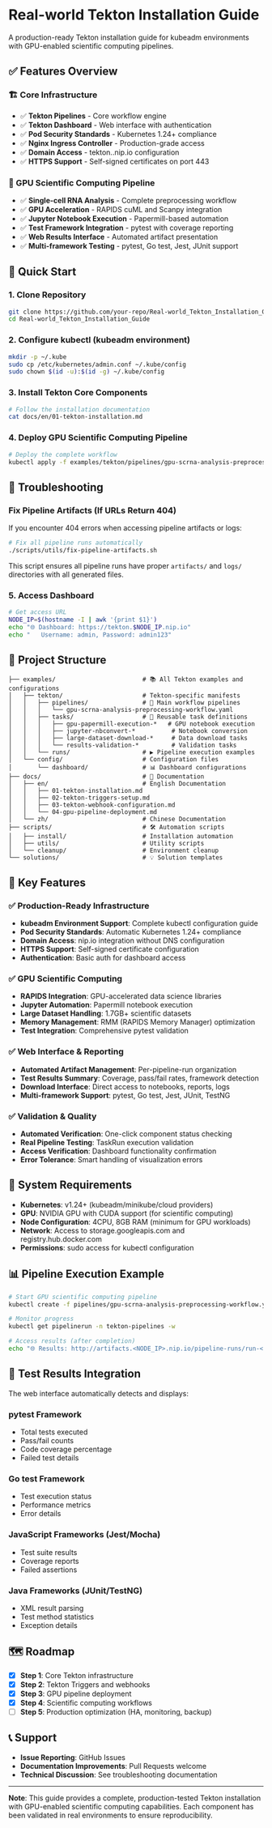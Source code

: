# Real-world Tekton Installation Guide

A production-ready Tekton installation guide for kubeadm environments with GPU-enabled scientific computing pipelines.

## ✅ Features Overview

### 🏗️ Core Infrastructure
- ✅ **Tekton Pipelines** - Core workflow engine
- ✅ **Tekton Dashboard** - Web interface with authentication  
- ✅ **Pod Security Standards** - Kubernetes 1.24+ compliance
- ✅ **Nginx Ingress Controller** - Production-grade access
- ✅ **Domain Access** - tekton.<IP>.nip.io configuration
- ✅ **HTTPS Support** - Self-signed certificates on port 443

### 🧬 GPU Scientific Computing Pipeline
- ✅ **Single-cell RNA Analysis** - Complete preprocessing workflow
- ✅ **GPU Acceleration** - RAPIDS cuML and Scanpy integration  
- ✅ **Jupyter Notebook Execution** - Papermill-based automation
- ✅ **Test Framework Integration** - pytest with coverage reporting
- ✅ **Web Results Interface** - Automated artifact presentation
- ✅ **Multi-framework Testing** - pytest, Go test, Jest, JUnit support

## 🚀 Quick Start

### 1. Clone Repository
```bash
git clone https://github.com/your-repo/Real-world_Tekton_Installation_Guide.git
cd Real-world_Tekton_Installation_Guide
```

### 2. Configure kubectl (kubeadm environment)
```bash
mkdir -p ~/.kube
sudo cp /etc/kubernetes/admin.conf ~/.kube/config
sudo chown $(id -u):$(id -g) ~/.kube/config
```

### 3. Install Tekton Core Components
```bash
# Follow the installation documentation
cat docs/en/01-tekton-installation.md
```

### 4. Deploy GPU Scientific Computing Pipeline
```bash
# Deploy the complete workflow
kubectl apply -f examples/tekton/pipelines/gpu-scrna-analysis-preprocessing-workflow.yaml
```

## 🔧 Troubleshooting

### Fix Pipeline Artifacts (If URLs Return 404)
If you encounter 404 errors when accessing pipeline artifacts or logs:

```bash
# Fix all pipeline runs automatically
./scripts/utils/fix-pipeline-artifacts.sh
```

This script ensures all pipeline runs have proper `artifacts/` and `logs/` directories with all generated files.

### 5. Access Dashboard
```bash
# Get access URL
NODE_IP=$(hostname -I | awk '{print $1}')
echo "🌐 Dashboard: https://tekton.$NODE_IP.nip.io"
echo "   Username: admin, Password: admin123"
```

## 📁 Project Structure
```
├── examples/                        # 📚 All Tekton examples and configurations
│   ├── tekton/                      # Tekton-specific manifests
│   │   ├── pipelines/               # 🚀 Main workflow pipelines
│   │   │   └── gpu-scrna-analysis-preprocessing-workflow.yaml
│   │   ├── tasks/                   # 🔧 Reusable task definitions
│   │   │   ├── gpu-papermill-execution-*   # GPU notebook execution
│   │   │   ├── jupyter-nbconvert-*          # Notebook conversion
│   │   │   ├── large-dataset-download-*     # Data download tasks
│   │   │   └── results-validation-*         # Validation tasks
│   │   └── runs/                    # ▶️ Pipeline execution examples
│   └── config/                      # Configuration files
│       └── dashboard/               # 📊 Dashboard configurations
├── docs/                            # 📖 Documentation
│   ├── en/                          # English Documentation
│   │   ├── 01-tekton-installation.md
│   │   ├── 02-tekton-triggers-setup.md
│   │   ├── 03-tekton-webhook-configuration.md
│   │   └── 04-gpu-pipeline-deployment.md
│   └── zh/                          # Chinese Documentation
├── scripts/                         # 🛠️ Automation scripts
│   ├── install/                     # Installation automation
│   ├── utils/                       # Utility scripts
│   └── cleanup/                     # Environment cleanup
└── solutions/                       # 💡 Solution templates
```

## 🎯 Key Features

### ✅ Production-Ready Infrastructure
- **kubeadm Environment Support**: Complete kubectl configuration guide
- **Pod Security Standards**: Automatic Kubernetes 1.24+ compliance
- **Domain Access**: nip.io integration without DNS configuration
- **HTTPS Support**: Self-signed certificate configuration
- **Authentication**: Basic auth for dashboard access

### ✅ GPU Scientific Computing
- **RAPIDS Integration**: GPU-accelerated data science libraries
- **Jupyter Automation**: Papermill notebook execution
- **Large Dataset Handling**: 1.7GB+ scientific datasets
- **Memory Management**: RMM (RAPIDS Memory Manager) optimization
- **Test Integration**: Comprehensive pytest validation

### ✅ Web Interface & Reporting
- **Automated Artifact Management**: Per-pipeline-run organization
- **Test Results Summary**: Coverage, pass/fail rates, framework detection
- **Download Interface**: Direct access to notebooks, reports, logs
- **Multi-framework Support**: pytest, Go test, Jest, JUnit, TestNG

### ✅ Validation & Quality
- **Automated Verification**: One-click component status checking
- **Real Pipeline Testing**: TaskRun execution validation
- **Access Verification**: Dashboard functionality confirmation
- **Error Tolerance**: Smart handling of visualization errors

## 🔧 System Requirements
- **Kubernetes**: v1.24+ (kubeadm/minikube/cloud providers)
- **GPU**: NVIDIA GPU with CUDA support (for scientific computing)
- **Node Configuration**: 4CPU, 8GB RAM (minimum for GPU workloads)
- **Network**: Access to storage.googleapis.com and registry.hub.docker.com
- **Permissions**: sudo access for kubectl configuration

## 📊 Pipeline Execution Example
```bash
# Start GPU scientific computing pipeline
kubectl create -f pipelines/gpu-scrna-analysis-preprocessing-workflow.yaml

# Monitor progress
kubectl get pipelinerun -n tekton-pipelines -w

# Access results (after completion)
echo "🌐 Results: http://artifacts.<NODE_IP>.nip.io/pipeline-runs/run-<ID>/web/"
```

## 🧪 Test Results Integration

The web interface automatically detects and displays:

### pytest Framework
- Total tests executed
- Pass/fail counts  
- Code coverage percentage
- Failed test details

### Go test Framework
- Test execution status
- Performance metrics
- Error details

### JavaScript Frameworks (Jest/Mocha)
- Test suite results
- Coverage reports
- Failed assertions

### Java Frameworks (JUnit/TestNG)
- XML result parsing
- Test method statistics
- Exception details

## 🗺️ Roadmap
- [x] **Step 1**: Core Tekton infrastructure
- [x] **Step 2**: Tekton Triggers and webhooks
- [x] **Step 3**: GPU pipeline deployment  
- [x] **Step 4**: Scientific computing workflows
- [ ] **Step 5**: Production optimization (HA, monitoring, backup)

## 📞 Support
- **Issue Reporting**: GitHub Issues
- **Documentation Improvements**: Pull Requests welcome
- **Technical Discussion**: See troubleshooting documentation

---
**Note**: This guide provides a complete, production-tested Tekton installation with GPU-enabled scientific computing capabilities. Each component has been validated in real environments to ensure reproducibility.